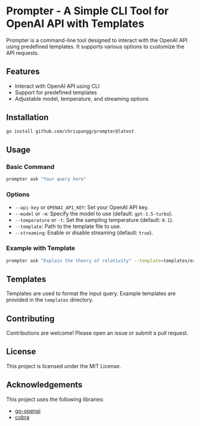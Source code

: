 # Prompter - A Simple CLI Tool for OpenAI API with Templates

Prompter is a command-line tool designed to interact with the OpenAI API using predefined templates. It supports various options to customize the API requests.

## Features

-   Interact with OpenAI API using CLI
-   Support for predefined templates
-   Adjustable model, temperature, and streaming options

## Installation

```sh
go install github.com/chrispangg/prompter@latest
```

## Usage

### Basic Command

```sh
prompter ask "Your query here"
```

### Options

-   `--api-key` or `OPENAI_API_KEY`: Set your OpenAI API key.
-   `--model` or `-m`: Specify the model to use (default: `gpt-3.5-turbo`).
-   `--temperature` or `-t`: Set the sampling temperature (default: `0.1`).
-   `--template`: Path to the template file to use.
-   `--streaming`: Enable or disable streaming (default: `true`).

### Example with Template

```sh
prompter ask "Explain the theory of relativity" --template=templates/extract_wisdom.tmpl
```

## Templates

Templates are used to format the input query. Example templates are provided in the `templates` directory.

## Contributing

Contributions are welcome! Please open an issue or submit a pull request.

## License

This project is licensed under the MIT License.

## Acknowledgements

This project uses the following libraries:

-   [go-openai](https://github.com/sashabaranov/go-openai)
-   [cobra](https://github.com/spf13/cobra)

